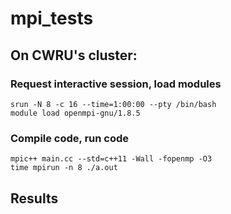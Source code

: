 # mpi_tests

## On CWRU's cluster:

### Request interactive session, load modules
```{r, engine='bash', loadmodules}
srun -N 8 -c 16 --time=1:00:00 --pty /bin/bash
module load openmpi-gnu/1.8.5
```

### Compile code, run code
```{r, engine='bash', compile}
mpic++ main.cc --std=c++11 -Wall -fopenmp -O3
time mpirun -n 8 ./a.out
```

## Results


